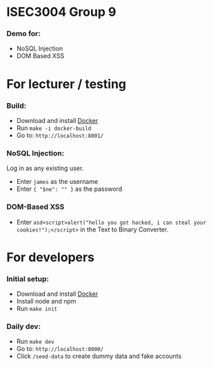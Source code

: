 # ISEC3004 Group 9

### Demo for:

-   NoSQL Injection
-   DOM Based XSS

# For lecturer / testing

### Build:

-   Download and install [Docker](https://www.docker.com/products/docker-desktop/)
-   Run `make -i docker-build`
-   Go to: `http://localhost:8001/`

### NoSQL Injection:

Log in as any existing user.

-   Enter `james` as the username
-   Enter `{ "$ne": "" }` as the password

### DOM-Based XSS

-   Enter `asd<script>alert("hello you got hacked, i can steal your cookies!");</script>` in the Text to Binary Converter.

# For developers

### Initial setup:

-   Download and install [Docker](https://www.docker.com/products/docker-desktop/)
-   Install node and npm
-   Run `make init`

### Daily dev:

-   Run `make dev`
-   Go to: `http://localhost:8000/`
-   Click `/seed-data` to create dummy data and fake accounts
